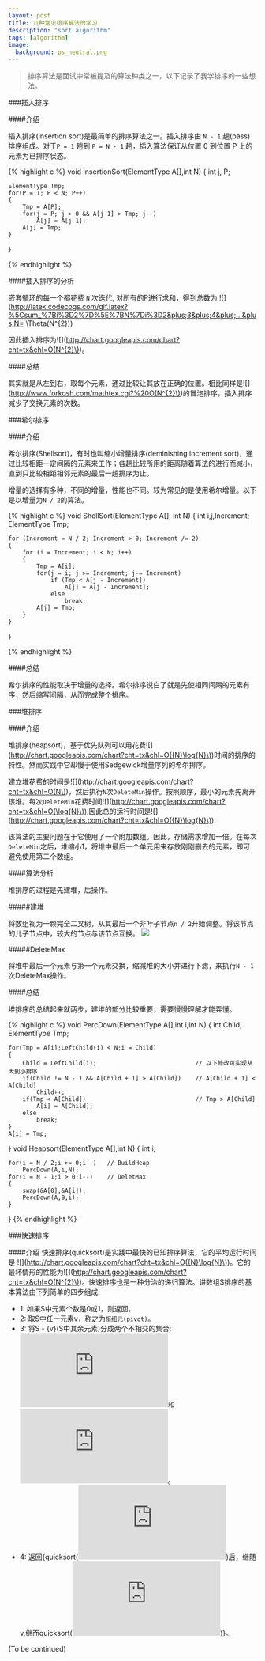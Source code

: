 ```yaml
---
layout: post
title: 几种常见排序算法的学习
description: "sort algorithm"
tags: [algorithm]
image:
  background: ps_neutral.png
---
```



> 排序算法是面试中常被提及的算法种类之一，以下记录了我学排序的一些想法。

###插入排序

####介绍

插入排序(insertion sort)是最简单的排序算法之一。插入排序由 `N - 1` 趟(pass)排序组成。对于`P = 1` 趟到 `P = N - 1` 趟，插入算法保证从位置 0 到位置 P 上的元素为已排序状态。

{% highlight c %}
void InsertionSort(ElementType A[],int N)
{
    int j, P;
    
    ElementType Tmp;
    for(P = 1; P < N; P++)
    {
        Tmp = A[P];
        for(j = P; j > 0 && A[j-1] > Tmp; j--)
            A[j] = A[j-1];
        A[j] = Tmp;
    }
}

{% endhighlight %}

####插入排序的分析

嵌套循环的每一个都花费 `N` 次迭代,
对所有的P进行求和，得到总数为
![](http://latex.codecogs.com/gif.latex?%5Csum_%7Bi%3D2%7D%5E%7BN%7Di%3D2&plus;3&plus;4&plus;...&plus;N= \Theta(N^{2}\))

因此插入排序为![](http://chart.googleapis.com/chart?cht=tx&chl=O(N^{2}\))。

####总结

其实就是从左到右，取每个元素，通过比较让其放在正确的位置。相比同样是![](http://www.forkosh.com/mathtex.cgi?%20O(N^{2}\))的冒泡排序，插入排序减少了交换元素的次数。

###希尔排序

####介绍

希尔排序(Shellsort)，有时也叫缩小增量排序(deminishing increment sort)，通过比较相距一定间隔的元素来工作；各趟比较所用的距离随着算法的进行而减小，直到只比较相距相邻元素的最后一趟排序为止。

增量的选择有多种，不同的增量，性能也不同。较为常见的是使用希尔增量。以下是以增量为`N / 2`的算法。

{% highlight c %}
void ShellSort(ElementType A[], int N)
{
    int i,j,Increment;
    ElementType Tmp;
    
    for (Increment = N / 2; Increment > 0; Increment /= 2) 
    {
        for (i = Increment; i < N; i++) 
        {
            Tmp = A[i];
            for(j = i; j >= Increment; j-= Increment)
                if (Tmp < A[j - Increment])
                    A[j] = A[j - Increment];
                else
                    break;
            A[j] = Tmp;
        }
    }
}

{% endhighlight %}

####总结

希尔排序的性能取决于增量的选择。希尔排序说白了就是先使相同间隔的元素有序，然后缩写间隔，从而完成整个排序。

###堆排序

####介绍

堆排序(heapsort)，基于优先队列可以用花费![](http://chart.googleapis.com/chart?cht=tx&chl=O({N}\log{N}\))时间的排序的特性。然而实践中它却慢于使用Sedgewick增量序列的希尔排序。

建立堆花费的时间是![](http://chart.googleapis.com/chart?cht=tx&chl=O(N\))，然后执行`N`次`DeleteMin`操作。按照顺序，最小的元素先离开该堆。每次`DeleteMin`花费时间![](http://chart.googleapis.com/chart?cht=tx&chl=O(\log{N}\)),因此总的运行时间是![](http://chart.googleapis.com/chart?cht=tx&chl=O({N}\log{N}\)).

该算法的主要问题在于它使用了一个附加数组。因此，存储需求增加一倍。在每次`DeleteMin`之后，堆缩小1，将堆中最后一个单元用来存放刚刚删去的元素，即可避免使用第二个数组。

####算法分析

堆排序的过程是先建堆，后操作。

#####建堆

将数组视为一颗完全二叉树，从其最后一个非叶子节点`n / 2`开始调整。将该节点的儿子节点中，较大的节点与该节点互换。
![](http://images.cnitblog.com/blog/305504/201301/23175544-9a438436abaa4043a5f00191fbc4626b.png)

#####DeleteMax

将堆中最后一个元素与第一个元素交换，缩减堆的大小并进行下滤，来执行`N - 1`次DeleteMax操作。

####总结

堆排序的总结起来就两步，建堆的部分比较重要，需要慢慢理解才能弄懂。

{% highlight c %}
void PercDown(ElementType A[],int i,int N)
{
    int Child;
    ElementType Tmp;

    for(Tmp = A[i];LeftChild(i) < N;i = Child)    
    {
        Child = LeftChild(i);                            // 以下修改可实现从大到小排序
        if(Child != N - 1 && A[Child + 1] > A[Child])    // A[Child + 1] < A[Child]
            Child++;
        if(Tmp < A[Child])                               // Tmp > A[Child]
            A[i] = A[Child];
        else
            break;
    }
    A[i] = Tmp;
}
void Heapsort(ElementType A[],int N)
{
    int i;

    for(i = N / 2;i >= 0;i--)   // BuildHeap
        PercDown(A,i,N);
    for(i = N - 1;i > 0;i--)    // DeletMax
    {
        swap(&A[0],&A[i]);
        PercDown(A,0,i);
    }
}
{% endhighlight %}

###快速排序

####介绍
快速排序(quicksort)是实践中最快的已知排序算法，它的平均运行时间是
![](http://chart.googleapis.com/chart?cht=tx&chl=O({N}\log{N}\))。它的最坏情形的性能为![](http://chart.googleapis.com/chart?cht=tx&chl=O(N^{2}\))。快速排序也是一种分治的递归算法。讲数组S排序的基本算法由下列简单的四步组成:

* 1: 如果S中元素个数是0或1，则返回。
* 2: 取S中任一元素v，称之为`枢纽元(pivot)`。
* 3: 将S - {v}(S中其余元素)分成两个不相交的集合:![](http://latex.codecogs.com/gif.latex?S_%7B_%7B1%7D%7D%3D%5C%7Bx%5Cepsilon%20S-%7Bv%7D%7Cx%5Cleqslant%20v%5C%7D)和![](http://latex.codecogs.com/gif.latex?S_%7B_%7B2%7D%7D%3D%5C%7Bx%5Cepsilon%20S-%7Bv%7D%7Cx%5Cgeqslant%20v%5C%7D)。
* 4: 返回{quicksort(![](http://latex.codecogs.com/gif.latex?S_%7B_%7B1%7D%7D))后，继随v,继而quicksort(![](http://latex.codecogs.com/gif.latex?S_%7B_%7B2%7D%7D))}。


(To be continued)